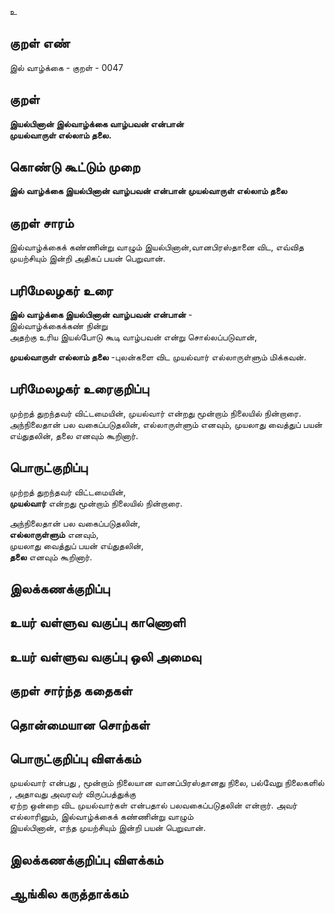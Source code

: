 உ

## குறள் எண் 

இல் வாழ்க்கை - குறள் - 0047
## குறள் 

**இயல்பினான் இல்வாழ்க்கை வாழ்பவன் என்பான்  
முயல்வாருள் எல்லாம் தலை.** 

## கொண்டு கூட்டும் முறை

**இல் வாழ்க்கை இயல்பினான் வாழ்பவன் என்பான் முயல்வாருள் எல்லாம் தலை**  

## குறள் சாரம் 

இல்வாழ்க்கைக் கண்ணின்று வாழும் இயல்பினான்,வானபிரஸ்தானை விட, எவ்வித முயற்சியும் இன்றி அதிகப் பயன் பெறுவான்.

## பரிமேலழகர் உரை

**இல் வாழ்க்கை இயல்பினான் வாழ்பவன் என்பான்** -  
இல்வாழ்க்கைக்கண் நின்று  
அதற்கு உரிய இயல்போடு கூடி வாழ்பவன் என்று சொல்லப்படுவான்,  

**முயல்வாருள் எல்லாம் தலை** -புலன்களை விட முயல்வார் எல்லாருள்ளும் மிக்கவன். 

## பரிமேலழகர் உரைகுறிப்பு   

முற்றத் துறந்தவர் விட்டமையின், முயல்வார் என்றது மூன்றாம் நிலையில் நின்றாரை.  
அந்நிலைதான் பல வகைப்படுதலின், எல்லாருள்ளும் எனவும், முயலாது வைத்துப் பயன் எய்துதலின், தலை எனவும் கூறினார்.  

## பொருட்குறிப்பு 

முற்றத் துறந்தவர் விட்டமையின்,  
**முயல்வார்** என்றது மூன்றாம் நிலையில் நின்றாரை.  

அந்நிலைதான் பல வகைப்படுதலின்,  
**எல்லாருள்ளும்** எனவும்,  
முயலாது வைத்துப் பயன் எய்துதலின்,  
**தலை** எனவும் கூறினார்.

## இலக்கணக்குறிப்பு  


## உயர் வள்ளுவ வகுப்பு காணொளி


## உயர் வள்ளுவ வகுப்பு ஒலி அமைவு 

 
## குறள் சார்ந்த கதைகள் 


## தொன்மையான சொற்கள்


## பொருட்குறிப்பு விளக்கம்

முயல்வார் என்பது , மூன்றாம் நிலையான வானப்பிரஸ்தானது நிலை, பல்வேறு நிலைகளில் , அதாவது அவரவர் விருப்பத்துக்கு  
ஏற்ற ஒன்றை விட முயல்வார்கள் என்பதால் பலவகைப்படுதலின் என்றார். அவர் எல்லாரினும், இல்வாழ்க்கைக் கண்ணின்று வாழும்  
இயல்பினான், எந்த முயற்சியும் இன்றி பயன் பெறுவான்.

## இலக்கணக்குறிப்பு விளக்கம்


## ஆங்கில கருத்தாக்கம் 


